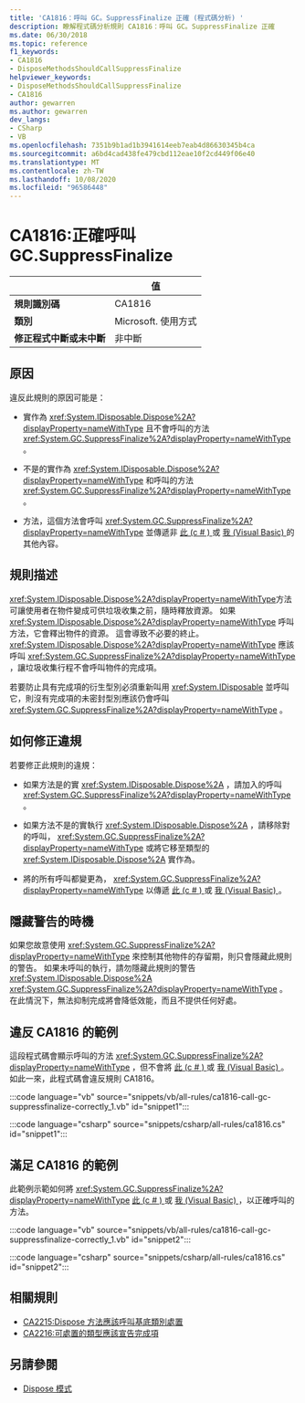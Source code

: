 ```yaml
---
title: 'CA1816：呼叫 GC。SuppressFinalize 正確 (程式碼分析) '
description: 瞭解程式碼分析規則 CA1816：呼叫 GC。SuppressFinalize 正確
ms.date: 06/30/2018
ms.topic: reference
f1_keywords:
- CA1816
- DisposeMethodsShouldCallSuppressFinalize
helpviewer_keywords:
- DisposeMethodsShouldCallSuppressFinalize
- CA1816
author: gewarren
ms.author: gewarren
dev_langs:
- CSharp
- VB
ms.openlocfilehash: 7351b9b1ad1b3941614eeb7eab4d86630345b4ca
ms.sourcegitcommit: a6bd4cad438fe479cbd112eae10f2cd449f06e40
ms.translationtype: MT
ms.contentlocale: zh-TW
ms.lasthandoff: 10/08/2020
ms.locfileid: "96586448"
---
```

# <a name="ca1816-call-gcsuppressfinalize-correctly"></a>CA1816:正確呼叫 GC.SuppressFinalize

| | 值 |
|-|-|
| **規則識別碼** |CA1816|
| **類別** |Microsoft. 使用方式|
| **修正程式中斷或未中斷** |非中斷|

## <a name="cause"></a>原因

違反此規則的原因可能是：

- 實作為 <xref:System.IDisposable.Dispose%2A?displayProperty=nameWithType> 且不會呼叫的方法 <xref:System.GC.SuppressFinalize%2A?displayProperty=nameWithType> 。

- 不是的實作為 <xref:System.IDisposable.Dispose%2A?displayProperty=nameWithType> 和呼叫的方法 <xref:System.GC.SuppressFinalize%2A?displayProperty=nameWithType> 。

- 方法，這個方法會呼叫 <xref:System.GC.SuppressFinalize%2A?displayProperty=nameWithType> 並傳遞非 [此 (c # ) ](../../../csharp/language-reference/keywords/this.md) 或 [我 (Visual Basic) ](../../../visual-basic/programming-guide/program-structure/me-my-mybase-and-myclass.md#me)的其他內容。

## <a name="rule-description"></a>規則描述

<xref:System.IDisposable.Dispose%2A?displayProperty=nameWithType>方法可讓使用者在物件變成可供垃圾收集之前，隨時釋放資源。 如果 <xref:System.IDisposable.Dispose%2A?displayProperty=nameWithType> 呼叫方法，它會釋出物件的資源。 這會導致不必要的終止。 <xref:System.IDisposable.Dispose%2A?displayProperty=nameWithType> 應該呼叫 <xref:System.GC.SuppressFinalize%2A?displayProperty=nameWithType> ，讓垃圾收集行程不會呼叫物件的完成項。

若要防止具有完成項的衍生型別必須重新叫用 <xref:System.IDisposable> 並呼叫它，則沒有完成項的未密封型別應該仍會呼叫 <xref:System.GC.SuppressFinalize%2A?displayProperty=nameWithType> 。

## <a name="how-to-fix-violations"></a>如何修正違規

若要修正此規則的違規：

- 如果方法是的實 <xref:System.IDisposable.Dispose%2A> ，請加入的呼叫 <xref:System.GC.SuppressFinalize%2A?displayProperty=nameWithType> 。

- 如果方法不是的實執行 <xref:System.IDisposable.Dispose%2A> ，請移除對的呼叫， <xref:System.GC.SuppressFinalize%2A?displayProperty=nameWithType> 或將它移至類型的 <xref:System.IDisposable.Dispose%2A> 實作為。

- 將的所有呼叫都變更為， <xref:System.GC.SuppressFinalize%2A?displayProperty=nameWithType> 以傳遞 [此 (c # ) ](../../../csharp/language-reference/keywords/this.md) 或 [我 (Visual Basic) ](../../../visual-basic/programming-guide/program-structure/me-my-mybase-and-myclass.md#me)。

## <a name="when-to-suppress-warnings"></a>隱藏警告的時機

如果您故意使用 <xref:System.GC.SuppressFinalize%2A?displayProperty=nameWithType> 來控制其他物件的存留期，則只會隱藏此規則的警告。 如果未呼叫的執行，請勿隱藏此規則的警告 <xref:System.IDisposable.Dispose%2A> <xref:System.GC.SuppressFinalize%2A?displayProperty=nameWithType> 。 在此情況下，無法抑制完成將會降低效能，而且不提供任何好處。

## <a name="example-that-violates-ca1816"></a>違反 CA1816 的範例

這段程式碼會顯示呼叫的方法 <xref:System.GC.SuppressFinalize%2A?displayProperty=nameWithType> ，但不會將 [此 (c # ) ](../../../csharp/language-reference/keywords/this.md) 或 [我 (Visual Basic) ](../../../visual-basic/programming-guide/program-structure/me-my-mybase-and-myclass.md#me)。 如此一來，此程式碼會違反規則 CA1816。

:::code language="vb" source="snippets/vb/all-rules/ca1816-call-gc-suppressfinalize-correctly_1.vb" id="snippet1":::

:::code language="csharp" source="snippets/csharp/all-rules/ca1816.cs" id="snippet1":::

## <a name="example-that-satisfies-ca1816"></a>滿足 CA1816 的範例

此範例示範如何將 <xref:System.GC.SuppressFinalize%2A?displayProperty=nameWithType> [此 (c # ) ](../../../csharp/language-reference/keywords/this.md) 或 [我 (Visual Basic) ](../../../visual-basic/programming-guide/program-structure/me-my-mybase-and-myclass.md#me)，以正確呼叫的方法。

:::code language="vb" source="snippets/vb/all-rules/ca1816-call-gc-suppressfinalize-correctly_1.vb" id="snippet2":::

:::code language="csharp" source="snippets/csharp/all-rules/ca1816.cs" id="snippet2":::

## <a name="related-rules"></a>相關規則

- [CA2215:Dispose 方法應該呼叫基底類別處置](ca2215.md)
- [CA2216:可處置的類型應該宣告完成項](ca2216.md)

## <a name="see-also"></a>另請參閱

- [Dispose 模式](../../../standard/garbage-collection/implementing-dispose.md)
